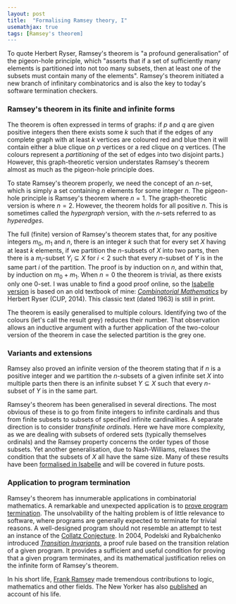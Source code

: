 ```yaml
---
layout: post
title:  "Formalising Ramsey theory, I"
usemathjax: true 
tags: [Ramsey's theorem]
---
```


To quote Herbert Ryser, Ramsey's theorem is "a profound generalisation" of the pigeon-hole principle, which "asserts that if a set of sufficiently many elements is partitioned into not too many subsets, then at least one of the subsets must contain many of the elements". 
Ramsey's theorem initiated a new branch of infinitary combinatorics and is also the key to today's software termination checkers. 

### Ramsey's theorem in its finite and infinite forms

The theorem is often expressed in terms of graphs: if $p$ and $q$ are given positive integers then there exists some $k$ such that if the edges of any complete graph with at least $k$ vertices are coloured red and blue then it will contain either a blue clique on $p$ vertices or a red clique on $q$ vertices. 
(The colours represent a *partitioning* of the set of edges into two disjoint parts.)
However, this graph-theoretic version understates Ramsey's theorem almost as much as the pigeon-hole principle does.

To state Ramsey's theorem properly, we need the concept of an $n$-set, which is simply a set containing $n$ elements for some integer $n$.
The pigeon-hole principle is Ramsey's theorem where $n=1$.
The graph-theoretic version is where $n=2$.
However, the theorem holds for all positive $n$. 
This is sometimes called the *hypergraph* version, with the $n$-sets referred to as *hyperedges*.

The full (finite) version of Ramsey's theorem states that, for any positive integers $m_0$, $m_1$ and $n$, there is an integer $k$ such that for every set $X$ having at least $k$ elements, if we partition the $n$-subsets of $X$ into two parts, then there is a $m_i$-subset $Y_i\subseteq X$ for $i<2$ such that every $n$-subset of $Y$ is in the same part $i$ of the partition. The proof is by induction on $n$, and within that, by induction on $m_0+m_1$.
When $n=0$ the theorem is trivial, as there exists only one 0-set.
I was unable to find a good proof online, so the [Isabelle version](https://isabelle.in.tum.de/website-Isabelle2021-1/dist/library/HOL/HOL-Library/Ramsey.html) is based on an old textbook of mine: [*Combinatorial Mathematics*](https://doi.org/10.5948/UPO9781614440147) by Herbert Ryser (CUP, 2014).
This classic text (dated 1963) is still in print.

The theorem is easily generalised to multiple colours.
Identifying two of the colours (let's call the result grey) reduces their number.
That observation allows an inductive argument with a further application of the two-colour version of the theorem in case the selected partition is the grey one.

### Variants and extensions

Ramsey also proved an infinite version of the theorem stating that if $n$ is a positive integer and we partition the $n$-subsets of a given infinite set $X$ into multiple parts then there is an infinite subset $Y\subseteq X$ such that every $n$-subset of $Y$ is in the same part. 

Ramsey's theorem has been generalised in several directions. The most obvious of these is to go from finite integers to infinite cardinals and thus from finite subsets to subsets of specified infinite cardinalities. A separate direction is to consider *transfinite ordinals*. Here we have more complexity, as we are dealing with subsets of ordered sets (typically themselves ordinals) and the Ramsey property concerns the order types of those subsets. Yet another generalisation, due to Nash-Williams, relaxes the condition that the subsets of $X$ all have the same size.  Many of these results have been [formalised in Isabelle](https://doi.org/10.1080/10586458.2021.1980464) and will be covered in future posts.

### Application to program termination

Ramsey's theorem has innumerable applications in combinatorial mathematics.
A remarkable and unexpected application is to [prove program termination](https://doi.org/10.1145/1941487.1941509). The unsolvability of the halting problem is of little relevance to software, where programs are generally expected to terminate for trivial reasons. A well-designed program should not resemble an attempt to test an instance of the [Collatz Conjecture](https://xkcd.com/710/). In 2004, Podelski and Rybalchenko introduced *[Transition Invariants](https://swt.informatik.uni-freiburg.de/berit/papers/transition-invariants.pdf)*, a proof rule based on the transition relation of a given program.
It provides a sufficient and useful condition for proving that a given program terminates, and its mathematical justification relies on 
the infinite form of Ramsey's theorem.

In his short life, [Frank Ramsey](https://plato.stanford.edu/entries/ramsey/) made tremendous contributions to logic, mathematics and other fields. The New Yorker has also [published](https://www.newyorker.com/magazine/2020/05/04/the-man-who-thought-too-fast) an account of his life.
